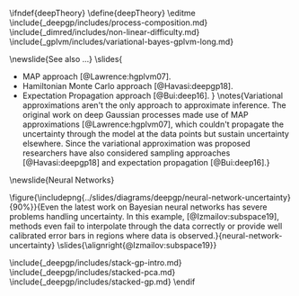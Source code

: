 \ifndef{deepTheory}
\define{deepTheory}
\editme
\include{_deepgp/includes/process-composition.md}
\include{_dimred/includes/non-linear-difficulty.md}
\include{_gplvm/includes/variational-bayes-gplvm-long.md}

\newslide{See also ...}
\slides{
* MAP approach [@Lawrence:hgplvm07].
* Hamiltonian Monte Carlo approach [@Havasi:deepgp18].
* Expectation Propagation approach [@Bui:deep16].
}
\notes{Variational approximations aren't the only approach to approximate inference. The original work on deep Gaussian processes made use of MAP approximations [@Lawrence:hgplvm07], which couldn't propagate the uncertainty through the model at the data points but sustain uncertainty elsewhere. Since the variational approximation was proposed researchers have also considered sampling approaches [@Havasi:deepgp18] and expectation propagation [@Bui:deep16].}

\newslide{Neural Networks}

\figure{\includepng{../slides/diagrams/deepgp/neural-network-uncertainty}{90%}}{Even the latest work on Bayesian neural networks has severe problems handling uncertainty. In this example, [@Izmailov:subspace19], methods even fail to interpolate through the data correctly or provide well calibrated error bars in regions where data is observed.}{neural-network-uncertainty}
\slides{\alignright{@Izmailov:subspace19}}


\include{_deepgp/includes/stack-gp-intro.md}
\include{_deepgp/includes/stacked-pca.md}
\include{_deepgp/includes/stacked-gp.md}
\endif
